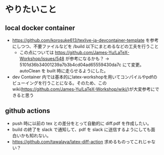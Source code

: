 # やりたいこと

## local docker container 
- https://github.com/korosuke613/texlive-ja-devcontainer-template を参考にしつつ、不要ファイルなどを /build 以下にまとめるなどの工夫を行うこと
  - この点については https://github.com/James-Yu/LaTeX-Workshop/issues/548 が参考になるかも？ -> 5101d36b34001239a7b3b4cd04ad65559430da7c にて変更。autoClean を built 時に走らせるようにした。
- dev Container 内では基本的にlatex-workshopを用いてコンパイルやpdfのビューイングを行うことになる。そのため、このwiki(https://github.com/James-Yu/LaTeX-Workshop/wiki/)が大変参考にできると思う

## github actions 
- push 時に以前の tex との差分をとって自動的に diff.pdf を作成したい。
- build の終了を slack で通知して、pdf を slack に送信するようにしても面白いかも知れない。
- https://github.com/tawalaya/latex-diff-action 求めるものってこれじゃない？
